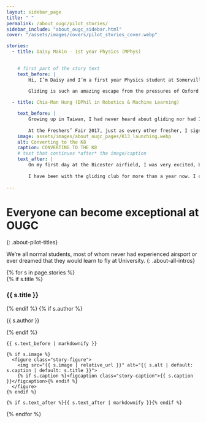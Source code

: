 ```yaml
---
layout: sidebar_page
title: " "
permalink: /about_ougc/pilot_stories/
sidebar_include: "about_ougc_sidebar.html"
cover: "/assets/images/covers/pilot_stories_cover.webp"

stories:
  - title: Daisy Makin - 1st year Physics (MPhys)

 
    # first part of the story text
    text_before: |
        Hi, I’m Daisy and I’m a first year Physics student at Somerville College from East Sussex. Before coming to Oxford, I’d never flown any kind of aircraft, but I had been involved in a school project to design and build a flight simulator, and since then was keen to get behind the controls for real! However, I didn’t really think this would be possible due to how expensive flying can be, until I came across the OUGC stand at the Freshers’ Fair. With the surprisingly low costs of the OUGC, combined with the generous bursary I receive from my college, I’ve been able to make progress towards my first solo flight, and I’m really enjoying being given more responsibility for launches and landings each time I fly.  
          
        Gliding is such an amazing escape from the pressures of Oxford and is a great way to meet new and different people – the club has a mix of undergrads and postgrads, plus all the instructors from Bicester help create a really welcoming and fun environment. The fact the club is volunteer led really helps this – from day one you will be expected to help out at the airfield, and I have really enjoyed learning about how the gliders are maintained and about the internal workings of them.

  - title: Chia-Man Hung (DPhil in Robotics & Machine Learning)

    text_before: |
        Growing up in Taiwan, I had never heard about gliding nor had I thought that I would be flying one day. My first exposure to gliding was in Paris (where I did my bachelor’s and master’s degrees) in 2015. A friend of mine brought me to his club for an air experience. It wasn’t possible for me to start learning at that time, but since then, I have always wanted to fly.  
          
        At the Freshers’ Fair 2017, just as every other fresher, I signed up to a whole lot of different clubs, including Oxford University Gliding Club. Although I was very interested in gliding, to be honest, I was a bit put off by the cost. I started the first two weeks by trying out other clubs and missed the annual intro evening (which I regret), as well as the sign up to intro days (which happened at the intro evening). After checking the OUGC website, it turned out that gliding was much more affordable than I thought. Just a few days after the intro evening I finally decided to join as a trial member. To my surprise there had been so many people signing up that the first available intro day slot was right at the end of Michaelmas Term! The more I read about the gliding club, the more I wanted to join and start training as soon as possible. So I put my name down for all the waiting lists for intro days and finally joined by the end of October 2017. Moral of the story - stop wishing and start flying!
    image: assets/images/about_ougc_pages/K13_launching.webp
    alt: Converting to the K8
    caption: CONVERTING TO THE K8
    # text that continues *after* the image/caption
    text_after: |
        On my first day at the Bicester airfield, I was very excited, but also a bit nervous as I didn’t know what to expect. The committee members and the instructors were extremely welcoming and approachable, and I quickly got to know other members. After visiting the hangar, doing some paperwork, learning about the ground handling of gliders, etc., we arrived at the launch point and I was quickly paired up with an instructor. He gave me a briefing and off we went! My first winch launch was sudden and I felt the acceleration in my back and my heart beating fast! We climbed at about 45°, but it appeared steeper to me. After the launch, it was so smooth inside the cockpit. To me, gliding is the purest form of flying - engineless, silent and graceful - as close to the birds as I will ever be. I believe this is a universal feeling that many glider pilots share.  
          
        I have been with the gliding club for more than a year now. I can say joining the club is one of the best things that happened to me. This is the place where I feel I belong. The nature of the sport makes it such a friendly community. We all need each other’s help to get airborne and we all help each other. We are a friendly bunch, sometimes even a bit mad. We get addicted at checking weather forecast. We get annoyed if we are not available to fly on a good day. Even then, we watch gliders flying on tracking systems. (Or is it just me?) Gliding is continually challenging and every day is different. On good days, we will be aiming for new badges or setting new personal records (height gain, duration, distance, speed, etc.). There is always another badge to aim for and there is always more to learn.
        
---
```


<title>Pilot Stories - OUGC</title>

# Everyone can become exceptional at OUGC
{: .about-pilot-titles}

We’re all normal students, most of whom never had experienced airsport or ever dreamed that they would learn to fly at University.
{: .about-all-intros}

<div class="stories">
{% for s in page.stories %}
  <article class="story">
    {% if s.title %}<h3 class="story-title">{{ s.title }}</h3>{% endif %}
    {% if s.author %}<p class="story-byline">{{ s.author }}</p>{% endif %}

    {{ s.text_before | markdownify }}

    {% if s.image %}
      <figure class="story-figure">
        <img src="{{ s.image | relative_url }}" alt="{{ s.alt | default: s.caption | default: s.title }}">
        {% if s.caption %}<figcaption class="story-caption">{{ s.caption }}</figcaption>{% endif %}
      </figure>
    {% endif %}

    {% if s.text_after %}{{ s.text_after | markdownify }}{% endif %}
  </article>
{% endfor %}
</div>